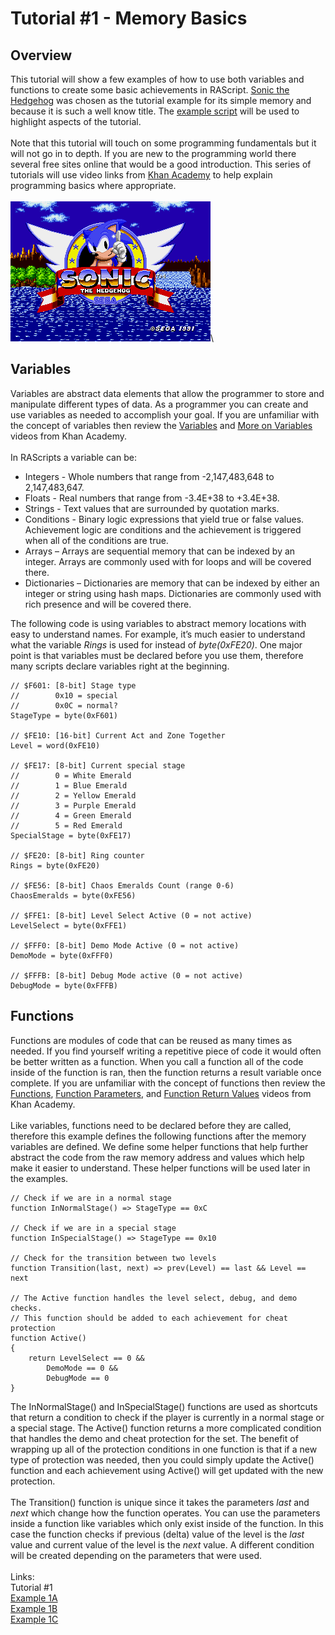 # Tutorial #1 - Memory Basics
## Overview
This tutorial will show a few examples of how to use both variables and functions to create some basic achievements in RAScript.  [Sonic the Hedgehog](https://retroachievements.org/game/1) was chosen as the tutorial example for its simple memory and because it is such a well know title.  The [example script](Example_01_Sonic_the_Hedgehog.rascript) will be used to highlight aspects of the tutorial.\
\
Note that this tutorial will touch on some programming fundamentals but it will not go in to depth.  If you are new to the programming world there several free sites online that would be a good introduction.  This series of tutorials will use video links from [Khan Academy](https://www.khanacademy.org/) to help explain programming basics where appropriate.\
\
![Sonic the Hedgehog Title Screen](Sonic_Title.png)\
## Variables
Variables are abstract data elements that allow the programmer to store and manipulate different types of data.  As a programmer you can create and use variables as needed to accomplish your goal. If you are unfamiliar with the concept of variables then review the [Variables](https://www.khanacademy.org/computing/computer-programming/programming/variables/pt/intro-to-variables) and [More on Variables](https://www.khanacademy.org/computing/computer-programming/programming/variables/pt/more-on-variables) videos from Khan Academy.\
\
In RAScripts a variable can be:
* Integers - Whole numbers that range from -2,147,483,648 to 2,147,483,647.
* Floats - Real numbers that range from -3.4E+38 to +3.4E+38.
* Strings - Text values that are surrounded by quotation marks.
* Conditions - Binary logic expressions that yield true or false values.  Achievement logic are conditions and the achievement is triggered when all of the conditions are true.
* Arrays – Arrays are sequential memory that can be indexed by an integer. Arrays are commonly used with for loops and will be covered there.
* Dictionaries – Dictionaries are memory that can be indexed by either an integer or string using hash maps. Dictionaries are commonly used with rich presence and will be covered there.

The following code is using variables to abstract memory locations with easy to understand names.  For example, it’s much easier to understand what the variable *Rings* is used for instead of *byte(0xFE20)*. One major point is that variables must be declared before you use them, therefore many scripts declare variables right at the beginning.
```
// $F601: [8-bit] Stage type
//        0x10 = special
//        0x0C = normal?
StageType = byte(0xF601)

// $FE10: [16-bit] Current Act and Zone Together
Level = word(0xFE10)

// $FE17: [8-bit] Current special stage
//        0 = White Emerald
//        1 = Blue Emerald
//        2 = Yellow Emerald
//        3 = Purple Emerald
//        4 = Green Emerald
//        5 = Red Emerald
SpecialStage = byte(0xFE17)

// $FE20: [8-bit] Ring counter
Rings = byte(0xFE20)

// $FE56: [8-bit] Chaos Emeralds Count (range 0-6)
ChaosEmeralds = byte(0xFE56)

// $FFE1: [8-bit] Level Select Active (0 = not active)
LevelSelect = byte(0xFFE1)

// $FFF0: [8-bit] Demo Mode Active (0 = not active)
DemoMode = byte(0xFFF0)

// $FFFB: [8-bit] Debug Mode active (0 = not active)
DebugMode = byte(0xFFFB)
```
## Functions
Functions are modules of code that can be reused as many times as needed. If you find yourself writing a repetitive piece of code it would often be better written as a function.  When you call a function all of the code inside of the function is ran, then the function returns a result variable once complete. If you are unfamiliar with the concept of functions then review the [Functions](https://www.khanacademy.org/computing/computer-programming/programming/functions/pt/functions), [Function Parameters](https://www.khanacademy.org/computing/computer-programming/programming/functions/pt/function-parameters), and [Function Return Values]( https://www.khanacademy.org/computing/computer-programming/programming/functions/pt/function-return-values) videos from Khan Academy.\
\
Like variables, functions need to be declared before they are called, therefore this example defines the following functions after the memory variables are defined. We define some helper functions that help further abstract the code from the raw memory address and values which help make it easier to understand.  These helper functions will be used later in the examples.

```
// Check if we are in a normal stage
function InNormalStage() => StageType == 0xC

// Check if we are in a special stage
function InSpecialStage() => StageType == 0x10

// Check for the transition between two levels
function Transition(last, next) => prev(Level) == last && Level == next

// The Active function handles the level select, debug, and demo checks.
// This function should be added to each achievement for cheat protection
function Active()
{
    return LevelSelect == 0 &&
        DemoMode == 0 &&
        DebugMode == 0
}
```
The InNormalStage() and InSpecialStage() functions are used as shortcuts that return a condition to check if the player is currently in a normal stage or a special stage. The Active() function returns a more complicated condition that handles the demo and cheat protection for the set.  The benefit of wrapping up all of the protection conditions in one function is that if a new type of protection was needed, then you could simply update the Active() function and each achievement using Active() will get updated with the new protection.\
\
The Transition() function is unique since it takes the parameters *last* and *next* which change how the function operates.  You can use the parameters inside a function like variables which only exist inside of the function.  In this case the function checks if previous (delta) value of the level is the *last* value and current value of the level is the *next* value.  A different condition will be created depending on the parameters that were used.\
\
Links:\
Tutorial #1\
[Example 1A](Example_1A.md)\
[Example 1B](Example_1B.md)\
[Example 1C](Example_1C.md)